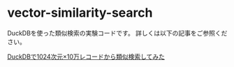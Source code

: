 # vector-similarity-search

DuckDBを使った類似検索の実験コードです。
詳しくは以下の記事をご参照ください。

[DuckDBで1024次元×10万レコードから類似検索してみた](https://zenn.dev/yuyakato/articles/e83650be2140b6)
